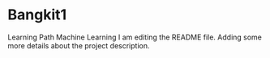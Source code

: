 # Bangkit1
Learning Path Machine Learning
I am editing the README file. Adding some more details about the project description.
